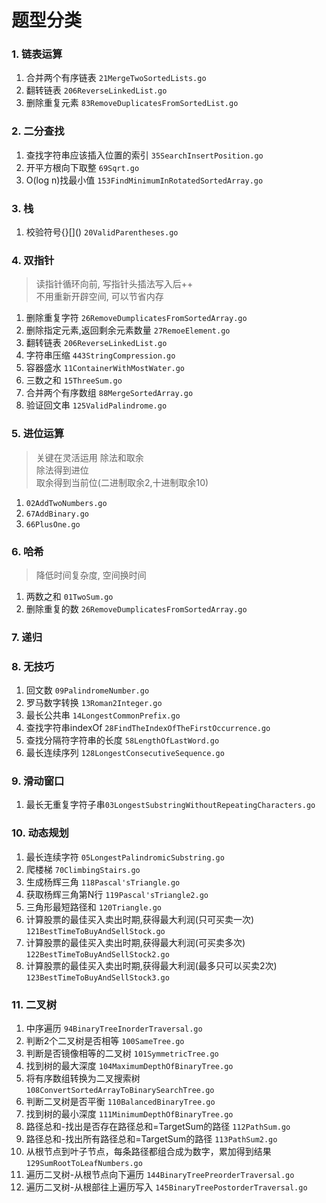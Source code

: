 
# 题型分类

### 1. 链表运算
1. 合并两个有序链表 `21MergeTwoSortedLists.go`
2. 翻转链表 `206ReverseLinkedList.go`
3. 删除重复元素 `83RemoveDuplicatesFromSortedList.go`

### 2. 二分查找
1. 查找字符串应该插入位置的索引 `35SearchInsertPosition.go`
2. 开平方根向下取整 `69Sqrt.go`
3. O(log n)找最小值 `153FindMinimumInRotatedSortedArray.go`

### 3. 栈
1. 校验符号{}[\]() `20ValidParentheses.go`

### 4. 双指针
> 读指针循环向前, 写指针头插法写入后++  
> 不用重新开辟空间, 可以节省内存
1. 删除重复字符 `26RemoveDumplicatesFromSortedArray.go`
2. 删除指定元素,返回剩余元素数量 `27RemoeElement.go`
3. 翻转链表 `206ReverseLinkedList.go`
4. 字符串压缩 `443StringCompression.go`
5. 容器盛水 `11ContainerWithMostWater.go`
6. 三数之和 `15ThreeSum.go`
7. 合并两个有序数组 `88MergeSortedArray.go`
8. 验证回文串 `125ValidPalindrome.go`

### 5. 进位运算
> 关键在灵活运用 除法和取余   
> 除法得到进位  
> 取余得到当前位(二进制取余2,十进制取余10)  
1. `02AddTwoNumbers.go`
2. `67AddBinary.go`
3. `66PlusOne.go`

### 6. 哈希
> 降低时间复杂度, 空间换时间
1. 两数之和 `01TwoSum.go`
2. 删除重复的数 `26RemoveDumplicatesFromSortedArray.go`

### 7. 递归


### 8. 无技巧
1. 回文数 `09PalindromeNumber.go`
2. 罗马数字转换 `13Roman2Integer.go`
3. 最长公共串 `14LongestCommonPrefix.go`
4. 查找字符串indexOf `28FindTheIndexOfTheFirstOccurrence.go`
5. 查找分隔符字符串的长度 `58LengthOfLastWord.go`
6. 最长连续序列 `128LongestConsecutiveSequence.go`

### 9. 滑动窗口

1. 最长无重复字符子串`03LongestSubstringWithoutRepeatingCharacters.go`

### 10. 动态规划

1. 最长连续字符 `05LongestPalindromicSubstring.go`
2. 爬楼梯 `70ClimbingStairs.go`
3. 生成杨辉三角 `118Pascal'sTriangle.go`
4. 获取杨辉三角第N行 `119Pascal'sTriangle2.go`
5. 三角形最短路径和 `120Triangle.go`
6. 计算股票的最佳买入卖出时期,获得最大利润(只可买卖一次) `121BestTimeToBuyAndSellStock.go`
7. 计算股票的最佳买入卖出时期,获得最大利润(可买卖多次) `122BestTimeToBuyAndSellStock2.go`
8. 计算股票的最佳买入卖出时期,获得最大利润(最多只可以买卖2次) `123BestTimeToBuyAndSellStock3.go`

### 11. 二叉树

1. 中序遍历 `94BinaryTreeInorderTraversal.go`
2. 判断2个二叉树是否相等 `100SameTree.go`
3. 判断是否镜像相等的二叉树 `101SymmetricTree.go`
4. 找到树的最大深度 `104MaximumDepthOfBinaryTree.go`
5. 将有序数组转换为二叉搜索树 `108ConvertSortedArrayToBinarySearchTree.go`
6. 判断二叉树是否平衡 `110BalancedBinaryTree.go`
7. 找到树的最小深度 `111MinimumDepthOfBinaryTree.go`
8. 路径总和-找出是否存在路径总和=TargetSum的路径 `112PathSum.go`
9. 路径总和-找出所有路径总和=TargetSum的路径 `113PathSum2.go`
10. 从根节点到叶子节点，每条路径都组合成为数字，累加得到结果 `129SumRootToLeafNumbers.go`
11. 遍历二叉树-从根节点向下遍历 `144BinaryTreePreorderTraversal.go`
11. 遍历二叉树-从根部往上遍历写入 `145BinaryTreePostorderTraversal.go`